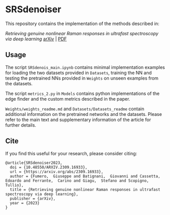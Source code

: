 # SRSdenoiser
This repository contains the implementation of the methods described in:

*Retrieving genuine nonlinear Raman responses in ultrafast spectroscopy via deep learning* [arXiv](https://arxiv.org/abs/2309.16933) | [PDF](https://arxiv.org/pdf/2309.16933.pdf) 

## Usage
The script `SRSdenois_main.ipynb` contains minimal implementation examples for loading the two datasets provided in `Datasets`, training the NN and testing the pretrained NNs provided in `Weights` on unseen examples from the datasets.

The script `metrics_2.py` in `Models` contains python implementations of the edge finder and the custom metrics described in the paper.

`Weights/weights_readme.md` and `Datasets/Datasets_readme` contain additional information on the pretrained networks and the datasets. Please refer to the main text and supplementary information of the article for further details.



## Cite
If you find this useful for your research, please consider citing:
```
@article{SRSdenoiser2023,
  doi = {10.48550/ARXIV.2309.16933},
  url = {https://arxiv.org/abs/2309.16933},
  author = {Fumero,  Giuseppe and Batignani,  Giovanni and Cassetta,  Edoardo and Ferrante,  Carino and Giagu,  Stefano and Scopigno,  Tullio},
  title = {Retrieving genuine nonlinear Raman responses in ultrafast spectroscopy via deep learning},
  publisher = {arXiv},
  year = {2023}
}
```
